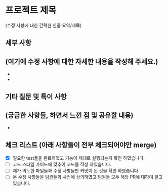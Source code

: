 # 프로젝트 제목 
(수정 사항에 대한 간략한 한줄 요약/제목)

## 세부 사항
(여기에 수정 사항에 대한 자세한 내용을 작성해 주세요.)
-
-
-

## 기타 질문 및 특이 사항
(궁금한 사항들, 하면서 느낀 점 및 공유할 내용)
-
-
 
## 체크 리스트 (아래 사항들이 전부 체크되어야만 merge)
- [x]  필요한 test들을 완료하였고 기능이 제대로 실행되는지 확인 하였습니다.
- [ ]  코드 스타일 가이드에 맞추어 코드를 작성 하였습니다.
- [ ]  제가 의도한 파일들과 수정 사항들만 커밋이 된 것을 확인 하였습니다.
- [ ]  본 수정 사항들을 팀원들과 사전에 상의하였고 팀원들 모두 해당 PR에 대하여 알고 있습니다.
